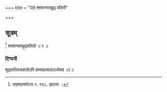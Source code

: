 +++
title = "09 श्मशानवच्छूद्र पतितौ"

+++
## सूत्रम्
[^१] श्मशानवच्छूद्रपतितौ ॥ ९ ॥  
### टिप्पनी
शूद्रापतितसकाशेऽपि शम्याप्रासान्नाऽध्येयम् ॥९॥  

[^१]: याज्ञवल्क्योऽत्र १. १४८. द्रष्टव्यः ।
